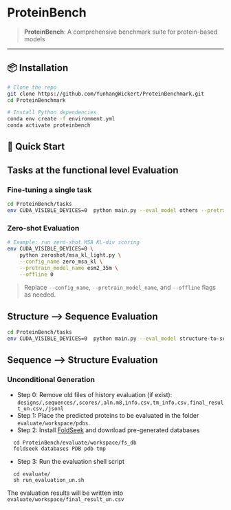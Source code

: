 # ProteinBench

> **ProteinBench**: A comprehensive benchmark suite for protein-based models

---

## 📦 Installation

```bash
# Clone the repo
git clone https://github.com/YunhangWickert/ProteinBenchmark.git
cd ProteinBenchmark

# Install Python dependencies
conda env create -f environment.yml
conda activate proteinbench
```
## 🚀 Quick Start
## Tasks at the functional level Evaluation
### Fine-tuning a single task

```bash
cd ProteinBench/tasks
env CUDA_VISIBLE_DEVICES=0  python main.py --eval_model others --pretrain_model_name esm2_650m --lr 1e-4 --lr_scheduler cosine --config_name fitness_prediction
```

### Zero-shot Evaluation

```bash
# Example: run zero-shot MSA KL-div scoring
env CUDA_VISIBLE_DEVICES=0 \
    python zeroshot/msa_kl_light.py \
    --config_name zero_msa_kl \
    --pretrain_model_name esm2_35m \
    --offline 0
```

> Replace `--config_name`, `--pretrain_model_name`, and `--offline` flags as needed.

## Structure --> Sequence Evaluation

```bash
cd ProteinBench/tasks
env CUDA_VISIBLE_DEVICES=0  python main.py --eval_model structure-to-sequence-eval --pretrain_model_name AlphaDesign --lr 1e-3 --lr_scheduler onecycle
```
## Sequence --> Structure Evaluation
### Unconditional Generation

- Step 0: Remove old files of history evaluation (if exist): ```designs/,sequences/,scores/,aln.m8,info.csv,tm_info.csv,final_result_un.csv,/jsonl```
- Step 1: Place the predicted proteins to be evaluated in the folder ```evaluate/workspace/pdbs```.
- Step 2: Install [FoldSeek](https://github.com/steineggerlab/foldseek) and download pre-generated databases
```shell
  cd ProteinBench/evaluate/workspace/fs_db
  foldseek databases PDB pdb tmp
```
- Step 3: Run the evaluation shell script 
```shell
  cd evaluate/
  sh run_evaluation_un.sh
```
The evaluation results will be written into ```evaluate/workspace/final_result_un.csv``` 
